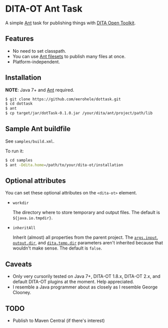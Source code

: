 # DITA-OT Ant Task

A simple [Ant][ant] task for publishing things with
[DITA Open Toolkit][dot].

## Features

- No need to set classpath.
- You can use [Ant filesets][ant-fileset] to publish many files at once.
- Platform-independent.

## Installation

**NOTE**: Java 7+ and [Ant][ant] required.

```bash
$ git clone https://github.com/eerohele/dottask.git
$ cd dottask
$ ant
$ cp target/jar/dotTask-0.1.0.jar /your/dita/ant/project/path/lib
```

## Sample Ant buildfile

See `samples/build.xml`.

To run it:

```bash
$ cd samples
$ ant -Ddita.home=/path/to/your/dita-ot/installation
```

## Optional attributes

You can set these optional attributes on the `<dita-ot>` element.

- `workdir`

    The directory where to store temporary and output files. The default is `${java.io.tmpdir}`.

- `inheritAll`

    Inherit (almost) all properties from the parent project. The
    [`args.input`][args-input], [`output.dir`][output-dir], and
    [`dita.temp.dir`][dita-temp-dir] parameters aren't inherited because that
    wouldn't make sense. The default is `false`.

## Caveats

- Only very cursorily tested on Java 7+, DITA-OT 1.8.x, DITA-OT 2.x, and default DITA-OT plugins at the moment. Help appreciated.
- I resemble a Java programmer about as closely as I resemble George Clooney.

## TODO

- Publish to Maven Central (if there's interest)

[ant-fileset]: https://ant.apache.org/manual/Types/fileset.html
[ant]: https://ant.apache.org/
[args-input]: http://www.dita-ot.org/dev/parameters/ant-parameters-base-transformation.html#ant-parameters-base-transformation__args.input
[dita-temp-dir]: http://www.dita-ot.org/dev/parameters/ant-parameters-base-transformation.html#ant-parameters-base-transformation__dita.temp.dir
[dot]: http://www.dita-ot.org
[output-dir]: http://www.dita-ot.org/dev/parameters/ant-parameters-base-transformation.html#ant-parameters-base-transformation__output.dir
